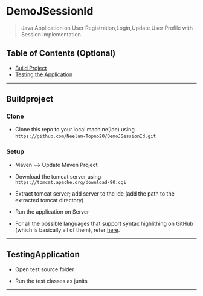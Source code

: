 
# DemoJSessionId

> Java Application on User Registration,Login,Update User Profile with Session implementation.

## Table of Contents (Optional)

- [Build Project](#Buildproject)
- [Testing the Application](#TestingApplication)

---

## Buildproject


### Clone

- Clone this repo to your local machine(ide) using `https://github.com/Neelam-Topno20/DemoJSessionId.git`

### Setup

- Maven --> Update Maven Project

- Download the tomcat server using `https://tomcat.apache.org/download-90.cgi` 

- Extract tomcat server; add server to the ide (add the path to the extracted tomcat directory)

- Run the application on Server

- For all the possible languages that support syntax highlithing on GitHub (which is basically all of them), refer <a href="https://github.com/github/linguist/blob/master/lib/linguist/languages.yml" target="_blank">here</a>.

---

## TestingApplication

- Open test source folder 

- Run the test classes as junits

---

